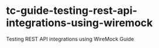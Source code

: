 # tc-guide-testing-rest-api-integrations-using-wiremock
Testing REST API integrations using WireMock Guide
